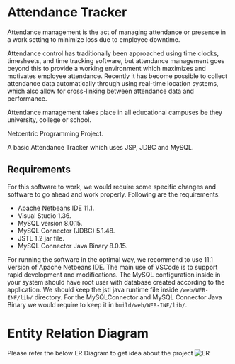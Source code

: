 # Attendance Tracker
Attendance management is the act of managing attendance or presence in a work setting to minimize loss due to employee downtime.

Attendance control has traditionally been approached using time clocks, timesheets, and time tracking software, 
but attendance management goes beyond this to provide a working environment which maximizes and motivates employee attendance.
Recently it has become possible to collect attendance data automatically through using real-time location systems, 
which also allow for cross-linking between attendance data and performance.

Attendance management takes place in all educational campuses be they university, college or school.

Netcentric Programming Project. 

A basic Attendance Tracker which uses JSP, JDBC and MySQL.


## Requirements 

For this software to work, we would require some specific changes and software to go ahead and work properly.
Following are the requirements:
  - Apache Netbeans IDE 11.1.
  - Visual Studio 1.36.
  - MySQL version 8.0.15.
  - MySQL Connector (JDBC) 5.1.48.
  - JSTL 1.2 jar file.
  - MySQL Connector Java Binary 8.0.15.

For running the software in the optimal way, we recommend to use 11.1 Version of Apache Netbeans IDE. The main use of VSCode is to support rapid development and modifications. The MySQL configuration inside in your system should have root user with database created according to the application. We should keep the jstl java runtime file  inside `/web/WEB-INF/lib/` directory. For the MySQLConnector and MySQL Connector Java Binary we would require to keep it in `build/web/WEB-INF/lib/`. 

# Entity Relation Diagram 
Please refer the below ER Diagram to get idea about the project 
![ER](https://i.imgur.com/lxkcKKi.png)

